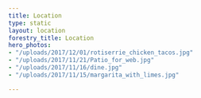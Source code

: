 ```yaml
---
title: Location
type: static
layout: location
forestry_title: Location
hero_photos:
- "/uploads/2017/12/01/rotiserrie_chicken_tacos.jpg"
- "/uploads/2017/11/21/Patio_for_web.jpg"
- "/uploads/2017/11/16/dine.jpg"
- "/uploads/2017/11/15/margarita_with_limes.jpg"

---
```

